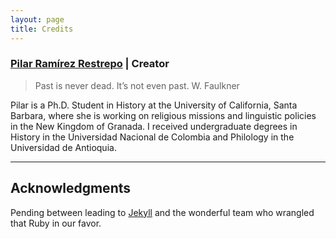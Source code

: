 ```yaml
---
layout: page
title: Credits
---
```


### [Pilar Ramírez Restrepo](http://mdelpilar2.github.io/) | Creator

<blockquote>
<p>Past is never dead. It’s not even past. W. Faulkner</p>
</blockquote>

Pilar is a Ph.D. Student in History at the University of California, Santa Barbara, where she is working on religious missions and linguistic policies in the New Kingdom of Granada. I received undergraduate degrees in History in the Universidad Nacional de Colombia and Philology in the Universidad de Antioquia.

---

## Acknowledgments

Pending
 between leading to [Jekyll](https://jekyllrb.com/) and the wonderful team who wrangled that Ruby in our favor.
